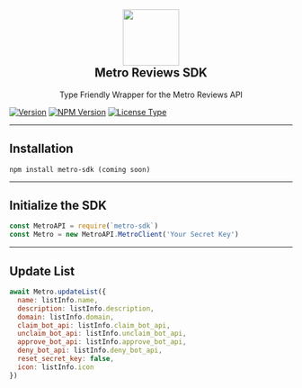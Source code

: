 <h2 align='center'>
  <img src="https://metrobots.xyz/img/logo.png" height='100px' width='100px' />
  <br> 
  Metro Reviews SDK
</h2>
<p align="center">
  Type Friendly Wrapper for the Metro Reviews API
</p>

<p align="center">

 [![Version](https://img.shields.io/badge/Version-v0.0.1%20-green.svg?style=flat)](https://github.com/MetroReviews/metro-sdk)
 [![NPM Version](https://img.shields.io/badge/NPM-v0.0.1-red.svg)](https://github.com/MetroReviews/metro-sdk)
 [![License Type](https://img.shields.io/badge/License-MIT-yellow.svg)](https://github.com/MetroReviews/metro-sdk)

</p>

---

## Installation

```shell
npm install metro-sdk (coming soon)
```

---

## Initialize the SDK

```js
const MetroAPI = require(`metro-sdk`)
const Metro = new MetroAPI.MetroClient('Your Secret Key')
```

---

## Update List

```js
await Metro.updateList({
  name: listInfo.name,
  description: listInfo.description,
  domain: listInfo.domain,
  claim_bot_api: listInfo.claim_bot_api,
  unclaim_bot_api: listInfo.unclaim_bot_api,
  approve_bot_api: listInfo.approve_bot_api,
  deny_bot_api: listInfo.deny_bot_api,
  reset_secret_key: false,
  icon: listInfo.icon
})
```